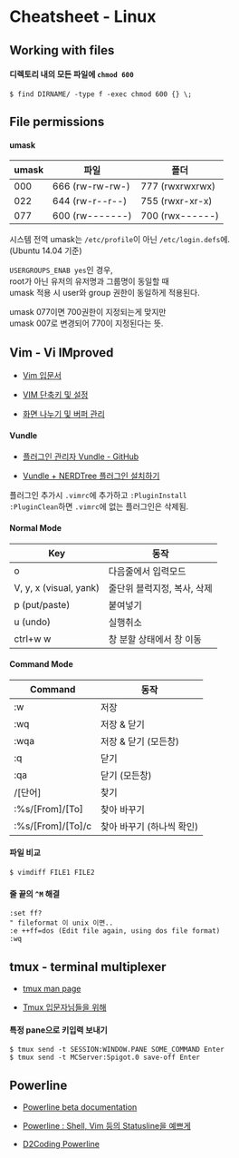 Cheatsheet - Linux
==================


Working with files
------------------

#### 디렉토리 내의 모든 파일에 `chmod 600`
```Shell
$ find DIRNAME/ -type f -exec chmod 600 {} \;
```


File permissions
----------------

#### umask

umask | 파일            | 폴더
------|-----------------|----------------
000   | 666 (rw-rw-rw-) | 777 (rwxrwxrwx)
022   | 644 (rw-r--r--) | 755 (rwxr-xr-x)
077   | 600 (rw-------) | 700 (rwx------)

시스템 전역 umask는 `/etc/profile`이 아닌 `/etc/login.defs`에.  
(Ubuntu 14.04 기준)

`USERGROUPS_ENAB yes`인 경우,  
root가 아닌 유저의 유저명과 그룹명이 동일할 때  
umask 적용 시 user와 group 권한이 동일하게 적용된다.

umask 077이면 700권한이 지정되는게 맞지만  
umask 007로 변경되어 770이 지정된다는 뜻.


Vim - Vi IMproved
-----------------

- [Vim 입문서](http://www.joinc.co.kr/modules/moniwiki/wiki.php/Site/Vim/Documents/UsedVim)

- [VIM 단축키 및 설정](http://sinoroo.tistory.com/entry/VIM-%EB%8B%A8%EC%B6%95%ED%82%A4-%EB%B0%8F-%EC%84%A4%EC%A0%95)

- [화면 나누기 및 버퍼 관리](http://anster.tistory.com/64)

#### Vundle

- [플러그인 관리자 Vundle - GitHub](https://github.com/VundleVim/Vundle.vim)

- [Vundle + NERDTree 플러그인 설치하기](https://dobest.io/install-vundle-and-nerdtree/)

플러그인 추가시 `.vimrc`에 추가하고 `:PluginInstall`  
`:PluginClean`하면 `.vimrc`에 없는 플러그인은 삭제됨.

#### Normal Mode
Key                    | 동작
-----------------------|----------------------------
o                      | 다음줄에서 입력모드
V, y, x (visual, yank) | 줄단위 블럭지정, 복사, 삭제
p (put/paste)          | 붙여넣기
u (undo)               | 실행취소
ctrl+w w               | 창 분할 상태에서 창 이동

#### Command Mode
Command           | 동작
------------------|--------------------------
:w                | 저장
:wq               | 저장 & 닫기
:wqa              | 저장 & 닫기 (모든창)
:q                | 닫기
:qa               | 닫기 (모든창)
/[단어]           | 찾기
:%s/[From]/[To]   | 찾아 바꾸기
:%s/[From]/[To]/c | 찾아 바꾸기 (하나씩 확인)

#### 파일 비교
```Shell
$ vimdiff FILE1 FILE2
```

#### 줄 끝의 `^M` 해결
```Vim
:set ff?
" fileformat 이 unix 이면..
:e ++ff=dos (Edit file again, using dos file format)
:wq
```


tmux - terminal multiplexer
---------------------------

- [tmux man page](http://www.openbsd.org/cgi-bin/man.cgi?query=tmux)

- [Tmux 입문자님들을 위해](http://nodeqa.com/nodejs_ref/99)

#### 특정 pane으로 키입력 보내기
```Shell
$ tmux send -t SESSION:WINDOW.PANE SOME_COMMAND Enter
$ tmux send -t MCServer:Spigot.0 save-off Enter
```


Powerline
---------

- [Powerline beta documentation](http://powerline.readthedocs.org/en/master/)

- [Powerline : Shell, Vim 등의 Statusline을 예쁘게](http://humb1ec0ding.github.io/2013/11/26/ubuntu-powerline-beautify-the-stateline.html)

- [D2Coding Powerline](http://dalgona.128bit.tech/d2coding-powerline/)
